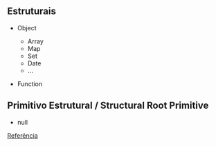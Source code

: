 ## Estruturais

* Object
    * Array
    * Map
    * Set
    * Date
    * ...

* Function

## Primitivo Estrutural / Structural Root Primitive

* null

[Referência](https://developer.mozilla.org/pt-BR/docs/Web/JavaScript/Reference/Global_Objects)